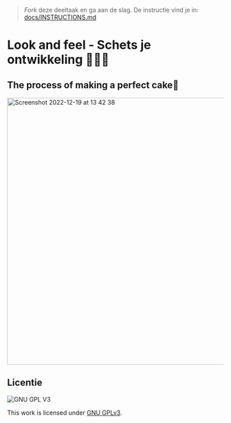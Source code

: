 > _Fork_ deze deeltaak en ga aan de slag. 
De instructie vind je in: [docs/INSTRUCTIONS.md](docs/INSTRUCTIONS.md)

# Look and feel - Schets je ontwikkeling 👩🏻‍🍳

## The process of making a perfect cake🎂

<img width="621" alt="Screenshot 2022-12-19 at 13 42 38" src="https://user-images.githubusercontent.com/112861555/208661395-51ba2b7b-a2a1-4bf4-b4e4-27494fbfe116.png">



## Licentie

![GNU GPL V3](https://www.gnu.org/graphics/gplv3-127x51.png)

This work is licensed under [GNU GPLv3](./LICENSE).
